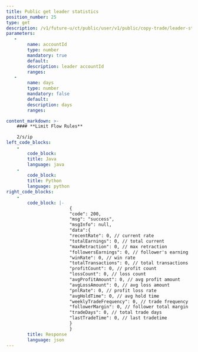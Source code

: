 ```yaml
---
title: Public get leader statistics
position_number: 25
type: get
description: /v1/future-u/ct/public/user/v1/public/copy-trade/leader-stats
parameters:
   -
        name: accountId
        type: number
        mandatory: true
        default:
        description: leader accountId
        ranges:
   -
        name: days
        type: number
        mandatory: false
        default:
        description: days
        ranges:

content_markdown: >-
    #### **Limit Flow Rules**

    2/s/ip
left_code_blocks:
    -
        code_block:
        title: Java
        language: java
    -
        code_block:
        title: Python
        language: python
right_code_blocks:
    -
        code_block: |-
                        {
                        "code": 200,
                        "msg": "success",
                        "msgInfo": null,
                        "data":{
                        "recentRate": 0, // current rate
                        "totalEarnings": 0, // total current
                        "maxRetraction": 0, // max retraction
                        "followersEarnings": 0, // follower's earning
                        "winRate": 0, // win rate
                        "totalTransactions": 0, // total transactions
                        "profitCount": 0, // profit count
                        "lossCount": 0, // loss count
                        "avgProfitAmount": 0, // avg profit amount
                        "avgLossAmount": 0, // avg loss amount
                        "pnlRate": 0, // profit loss rate
                        "avgHoldTime": 0, // avg hold time
                        "weeklyTradeFrequency": 0, // trade frequency
                        "followerMargin": 0, // follower total margin
                        "tradeDays": 0, // total trade days
                        "lastTradeTime": 0, // last tradetime
                        }
                        }
        title: Response
        language: json
---
```

